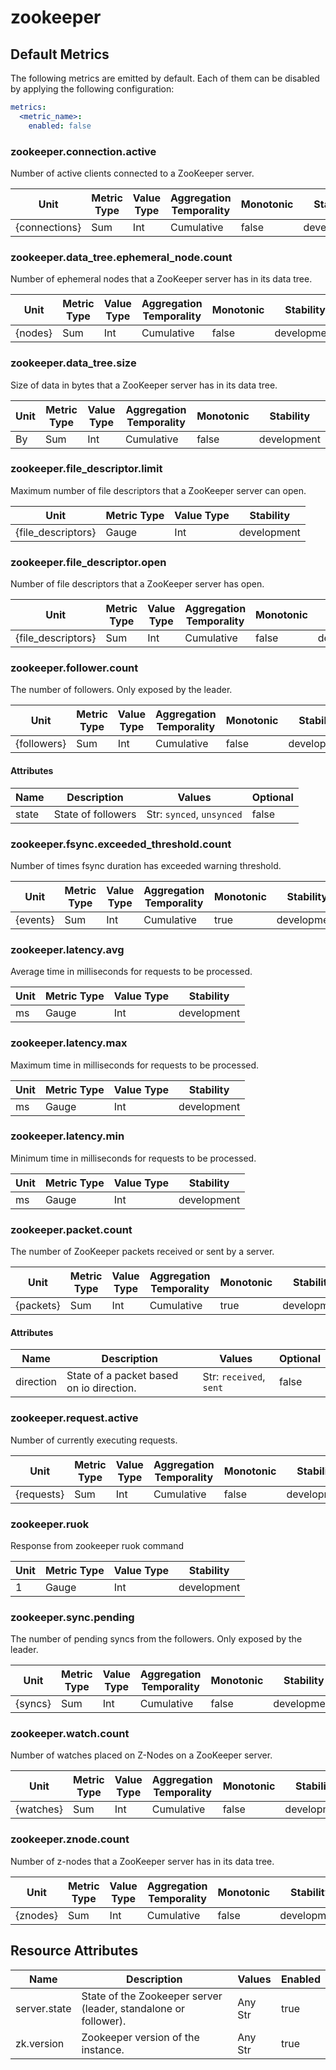 [comment]: <> (Code generated by mdatagen. DO NOT EDIT.)

# zookeeper

## Default Metrics

The following metrics are emitted by default. Each of them can be disabled by applying the following configuration:

```yaml
metrics:
  <metric_name>:
    enabled: false
```

### zookeeper.connection.active

Number of active clients connected to a ZooKeeper server.

| Unit | Metric Type | Value Type | Aggregation Temporality | Monotonic | Stability |
| ---- | ----------- | ---------- | ----------------------- | --------- | --------- |
| {connections} | Sum | Int | Cumulative | false | development |

### zookeeper.data_tree.ephemeral_node.count

Number of ephemeral nodes that a ZooKeeper server has in its data tree.

| Unit | Metric Type | Value Type | Aggregation Temporality | Monotonic | Stability |
| ---- | ----------- | ---------- | ----------------------- | --------- | --------- |
| {nodes} | Sum | Int | Cumulative | false | development |

### zookeeper.data_tree.size

Size of data in bytes that a ZooKeeper server has in its data tree.

| Unit | Metric Type | Value Type | Aggregation Temporality | Monotonic | Stability |
| ---- | ----------- | ---------- | ----------------------- | --------- | --------- |
| By | Sum | Int | Cumulative | false | development |

### zookeeper.file_descriptor.limit

Maximum number of file descriptors that a ZooKeeper server can open.

| Unit | Metric Type | Value Type | Stability |
| ---- | ----------- | ---------- | --------- |
| {file_descriptors} | Gauge | Int | development |

### zookeeper.file_descriptor.open

Number of file descriptors that a ZooKeeper server has open.

| Unit | Metric Type | Value Type | Aggregation Temporality | Monotonic | Stability |
| ---- | ----------- | ---------- | ----------------------- | --------- | --------- |
| {file_descriptors} | Sum | Int | Cumulative | false | development |

### zookeeper.follower.count

The number of followers. Only exposed by the leader.

| Unit | Metric Type | Value Type | Aggregation Temporality | Monotonic | Stability |
| ---- | ----------- | ---------- | ----------------------- | --------- | --------- |
| {followers} | Sum | Int | Cumulative | false | development |

#### Attributes

| Name | Description | Values | Optional |
| ---- | ----------- | ------ | -------- |
| state | State of followers | Str: ``synced``, ``unsynced`` | false |

### zookeeper.fsync.exceeded_threshold.count

Number of times fsync duration has exceeded warning threshold.

| Unit | Metric Type | Value Type | Aggregation Temporality | Monotonic | Stability |
| ---- | ----------- | ---------- | ----------------------- | --------- | --------- |
| {events} | Sum | Int | Cumulative | true | development |

### zookeeper.latency.avg

Average time in milliseconds for requests to be processed.

| Unit | Metric Type | Value Type | Stability |
| ---- | ----------- | ---------- | --------- |
| ms | Gauge | Int | development |

### zookeeper.latency.max

Maximum time in milliseconds for requests to be processed.

| Unit | Metric Type | Value Type | Stability |
| ---- | ----------- | ---------- | --------- |
| ms | Gauge | Int | development |

### zookeeper.latency.min

Minimum time in milliseconds for requests to be processed.

| Unit | Metric Type | Value Type | Stability |
| ---- | ----------- | ---------- | --------- |
| ms | Gauge | Int | development |

### zookeeper.packet.count

The number of ZooKeeper packets received or sent by a server.

| Unit | Metric Type | Value Type | Aggregation Temporality | Monotonic | Stability |
| ---- | ----------- | ---------- | ----------------------- | --------- | --------- |
| {packets} | Sum | Int | Cumulative | true | development |

#### Attributes

| Name | Description | Values | Optional |
| ---- | ----------- | ------ | -------- |
| direction | State of a packet based on io direction. | Str: ``received``, ``sent`` | false |

### zookeeper.request.active

Number of currently executing requests.

| Unit | Metric Type | Value Type | Aggregation Temporality | Monotonic | Stability |
| ---- | ----------- | ---------- | ----------------------- | --------- | --------- |
| {requests} | Sum | Int | Cumulative | false | development |

### zookeeper.ruok

Response from zookeeper ruok command

| Unit | Metric Type | Value Type | Stability |
| ---- | ----------- | ---------- | --------- |
| 1 | Gauge | Int | development |

### zookeeper.sync.pending

The number of pending syncs from the followers. Only exposed by the leader.

| Unit | Metric Type | Value Type | Aggregation Temporality | Monotonic | Stability |
| ---- | ----------- | ---------- | ----------------------- | --------- | --------- |
| {syncs} | Sum | Int | Cumulative | false | development |

### zookeeper.watch.count

Number of watches placed on Z-Nodes on a ZooKeeper server.

| Unit | Metric Type | Value Type | Aggregation Temporality | Monotonic | Stability |
| ---- | ----------- | ---------- | ----------------------- | --------- | --------- |
| {watches} | Sum | Int | Cumulative | false | development |

### zookeeper.znode.count

Number of z-nodes that a ZooKeeper server has in its data tree.

| Unit | Metric Type | Value Type | Aggregation Temporality | Monotonic | Stability |
| ---- | ----------- | ---------- | ----------------------- | --------- | --------- |
| {znodes} | Sum | Int | Cumulative | false | development |

## Resource Attributes

| Name | Description | Values | Enabled |
| ---- | ----------- | ------ | ------- |
| server.state | State of the Zookeeper server (leader, standalone or follower). | Any Str | true |
| zk.version | Zookeeper version of the instance. | Any Str | true |
